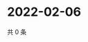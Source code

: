 # 2022-02-06

共 0 条

<!-- BEGIN WEIBO -->
<!-- 最后更新时间 Sun Feb 06 2022 19:06:57 GMT+0800 (China Standard Time) -->

<!-- END WEIBO -->
